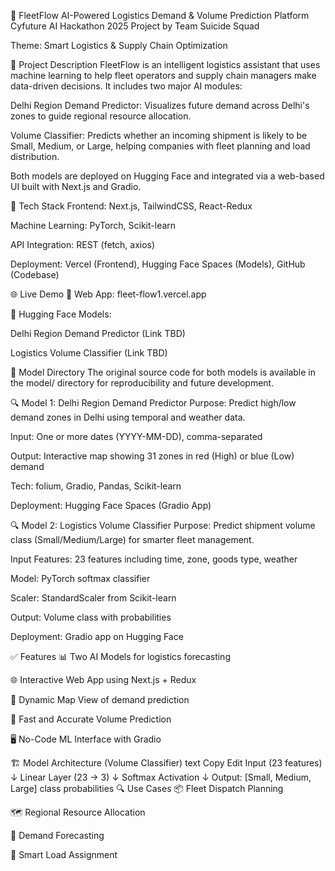🚀 FleetFlow
AI-Powered Logistics Demand & Volume Prediction Platform
Cyfuture AI Hackathon 2025 Project by Team Suicide Squad

Theme: Smart Logistics & Supply Chain Optimization

📌 Project Description
FleetFlow is an intelligent logistics assistant that uses machine learning to help fleet operators and supply chain managers make data-driven decisions. It includes two major AI modules:

Delhi Region Demand Predictor: Visualizes future demand across Delhi's zones to guide regional resource allocation.

Volume Classifier: Predicts whether an incoming shipment is likely to be Small, Medium, or Large, helping companies with fleet planning and load distribution.

Both models are deployed on Hugging Face and integrated via a web-based UI built with Next.js and Gradio.

🧠 Tech Stack
Frontend: Next.js, TailwindCSS, React-Redux

Machine Learning: PyTorch, Scikit-learn

API Integration: REST (fetch, axios)

Deployment: Vercel (Frontend), Hugging Face Spaces (Models), GitHub (Codebase)

🌐 Live Demo
🔗 Web App: fleet-flow1.vercel.app

🧠 Hugging Face Models:

Delhi Region Demand Predictor (Link TBD)

Logistics Volume Classifier (Link TBD)

📁 Model Directory
The original source code for both models is available in the model/ directory for reproducibility and future development.

🔍 Model 1: Delhi Region Demand Predictor
Purpose: Predict high/low demand zones in Delhi using temporal and weather data.

Input: One or more dates (YYYY-MM-DD), comma-separated

Output: Interactive map showing 31 zones in red (High) or blue (Low) demand

Tech: folium, Gradio, Pandas, Scikit-learn

Deployment: Hugging Face Spaces (Gradio App)

🔍 Model 2: Logistics Volume Classifier
Purpose: Predict shipment volume class (Small/Medium/Large) for smarter fleet management.

Input Features: 23 features including time, zone, goods type, weather

Model: PyTorch softmax classifier

Scaler: StandardScaler from Scikit-learn

Output: Volume class with probabilities

Deployment: Gradio app on Hugging Face

✅ Features
📊 Two AI Models for logistics forecasting

🌐 Interactive Web App using Next.js + Redux

🚚 Dynamic Map View of demand prediction

🧠 Fast and Accurate Volume Prediction

🖥️ No-Code ML Interface with Gradio

🏗️ Model Architecture (Volume Classifier)
text
Copy
Edit
Input (23 features)
   ↓
Linear Layer (23 → 3)
   ↓
Softmax Activation
   ↓
Output: [Small, Medium, Large] class probabilities
🔍 Use Cases
📦 Fleet Dispatch Planning

🗺️ Regional Resource Allocation

🔄 Demand Forecasting

🚛 Smart Load Assignment

